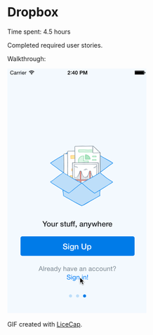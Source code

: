# Dropbox 

Time spent: 4.5 hours 

Completed required user stories.

Walkthrough:

![Video Walkthrough](Dropbox.gif)

GIF created with [LiceCap](http://www.cockos.com/licecap/).


